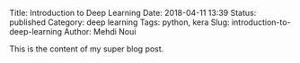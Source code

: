 Title: Introduction to Deep Learning
Date: 2018-04-11 13:39
Status: published
Category: deep learning
Tags: python, kera
Slug: introduction-to-deep-learning
Author: Mehdi Noui

This is the content of my super blog post.

